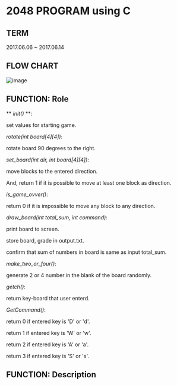 2048 PROGRAM using C
===

TERM
---
2017.06.06 ~ 2017.06.14


FLOW CHART
---
![image](https://user-images.githubusercontent.com/30820487/50943356-6feb7b00-14cf-11e9-8e8a-d38438d32b29.png)


FUNCTION: Role
---
** *init()* **:

set values for starting game.

*rotate(int board[4][4])*:

rotate board 90 degrees to the right.

*set_board(int dir, int board[4][4])*:

move blocks to the entered direction.

And, return 1 if it is possible to move at least one block as direction.

*is_game_ovver()*:

return 0 if it is impossible to move any block to any direction.

*draw_board(int total_sum, int command)*:

print board to screen.

store board, grade in output.txt.

confirm that sum of numbers in board is same as input total_sum.

*make_two_or_four()*:

generate 2 or 4 number in the blank of the board randomly.

*getch()*:

return key-board that user enterd.

*GetCommand()*:

return 0 if entered key is 'D' or 'd'.

return 1 if entered key is 'W' or 'w'.

return 2 if entered key is 'A' or 'a'.

return 3 if entered key is 'S' or 's'.


FUNCTION: Description
---
